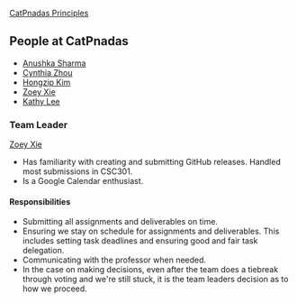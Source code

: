 [CatPnadas Principles](./principles.md)

People at CatPnadas
---

- [Anushka Sharma](./profiles/anushka_sharma.md)
- [Cynthia Zhou](./profiles/cynthia_zhou.md)
- [Hongzip Kim](./profiles/hongzip_kim.md)
- [Zoey Xie](./profiles/zoey_xie.md)
- [Kathy Lee](./profiles/kathy_lee.md)

### Team Leader

[Zoey Xie](./profiles/zoey_xie.md)
- Has familiarity with creating and submitting GitHub releases. Handled most submissions in CSC301.
- Is a Google Calendar enthusiast.

#### Responsibilities
<!-- What is their role for your team?	--> 
- Submitting all assignments and deliverables on time.
- Ensuring we stay on schedule for assignments and deliverables. This includes setting task deadlines and ensuring good and fair task delegation.
- Communicating with the professor when needed.
- In the case on making decisions, even after the team does a tiebreak through voting and we're still stuck, it is the team leaders decision as to how we proceed.
